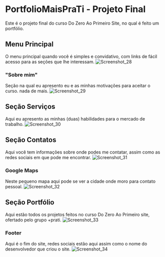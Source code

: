 # PortfolioMaisPraTi - Projeto Final
Este é o projeto final do curso Do Zero Ao Primeiro Site, no qual é feito um portfólio.

## Menu Principal
O menu principal quando você é simples e convidativo, 
com links de fácil acesso para as seções que lhe interessam.
![Screenshot_28](https://github.com/MizeraGeimipleis/Projeto-Final/assets/138308017/1d806595-65e9-4545-af48-b59325aaa013)

### "Sobre mim"
Seção na qual eu apresento eu e as minhas motivações para aceitar o curso. nada de mais.
![Screenshot_29](https://github.com/MizeraGeimipleis/Projeto-Final/assets/138308017/29c9544c-75b8-4a41-a0b7-f40a90fa86b4)

## Seção Serviços
Aqui eu apresento as minhas (duas) habilidades para o mercado de trabalho.
![Screenshot_30](https://github.com/MizeraGeimipleis/Projeto-Final/assets/138308017/c9abba57-463c-4b54-9f7d-0ad4ace2a9eb)

## Seção Contatos
Aqui você tem informações sobre onde podes me contatar, assim como as redes sociais em que pode me encontrar.
![Screenshot_31](https://github.com/MizeraGeimipleis/Projeto-Final/assets/138308017/6263ac47-015d-455c-aa7d-7fe4a59c0fae)

### Google Maps
Neste pequeno mapa aqui pode se ver a cidade onde moro para contato pessoal.
![Screenshot_32](https://github.com/MizeraGeimipleis/Projeto-Final/assets/138308017/6e99d60b-136d-4e5d-b719-c203a6324a2b)

## Seção Portfólio
Aqui estão todos os projetos feitos no curso Do Zero Ao Primeiro site, ofertado pelo grupo +prati.
![Screenshot_33](https://github.com/MizeraGeimipleis/Projeto-Final/assets/138308017/4aeb2cb4-fbb6-46b5-8017-d8e64b0e9b1d)

### Footer
Aqui é o fim do site, redes sociais estão aqui assim como o nome do desenvolvedor que criou o site.
![Screenshot_34](https://github.com/MizeraGeimipleis/Projeto-Final/assets/138308017/e111b622-0497-4b6c-8e04-d4634c3bcf3f)
